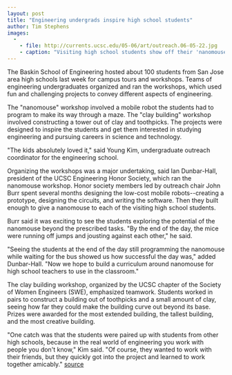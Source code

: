 ```yaml
---
layout: post
title: "Engineering undergrads inspire high school students"
author: Tim Stephens 
images:
  -
    - file: http://currents.ucsc.edu/05-06/art/outreach.06-05-22.jpg
    - caption: "Visiting high school students show off their 'nanomouse' robots at an engineering school outreach workshop. Photo: Young Kim"
---
```


The Baskin School of Engineering hosted about 100 students from San Jose area high schools last week for campus tours and workshops. Teams of engineering undergraduates organized and ran the workshops, which used fun and challenging projects to convey different aspects of engineering.

The "nanomouse" workshop involved a mobile robot the students had to program to make its way through a maze. The "clay building" workshop involved constructing a tower out of clay and toothpicks. The projects were designed to inspire the students and get them interested in studying engineering and pursuing careers in science and technology.

"The kids absolutely loved it," said Young Kim, undergraduate outreach coordinator for the engineering school.

Organizing the workshops was a major undertaking, said Ian Dunbar-Hall, president of the UCSC Engineering Honor Society, which ran the nanomouse workshop. Honor society members led by outreach chair John Burr spent several months designing the low-cost mobile robots--creating a prototype, designing the circuits, and writing the software. Then they built enough to give a nanomouse to each of the visiting high school students.

Burr said it was exciting to see the students exploring the potential of the nanomouse beyond the prescribed tasks. "By the end of the day, the mice were running off jumps and jousting against each other," he said.

"Seeing the students at the end of the day still programming the nanomouse while waiting for the bus showed us how successful the day was," added Dunbar-Hall. "Now we hope to build a curriculum around nanomouse for high school teachers to use in the classroom."

The clay building workshop, organized by the UCSC chapter of the Society of Women Engineers (SWE), emphasized teamwork. Students worked in pairs to construct a building out of toothpicks and a small amount of clay, seeing how far they could make the building curve out beyond its base. Prizes were awarded for the most extended building, the tallest building, and the most creative building.

"One catch was that the students were paired up with students from other high schools, because in the real world of engineering you work with people you don't know," Kim said. "Of course, they wanted to work with their friends, but they quickly got into the project and learned to work together amicably."
[source](http://www1.ucsc.edu/currents/05-06/05-22/outreach.asp "Permalink to outreach")
